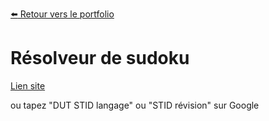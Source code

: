 [:arrow_left: Retour vers le portfolio](https://github.com/ThibaultLanthiez/Portfolio)

# Résolveur de sudoku

[Lien site](https://revisioninformatique.wixsite.com/stid)

ou tapez "DUT STID langage" ou "STID révision" sur Google
